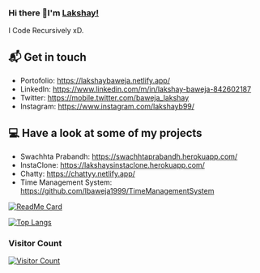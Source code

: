 ### Hi there 👋I'm [Lakshay!](https://lakshaybaweja.netlify.app/)
  I Code Recursively xD.
  
## 📬 Get in touch

- Portofolio: https://lakshaybaweja.netlify.app/
- LinkedIn: https://www.linkedin.com/m/in/lakshay-baweja-842602187
- Twitter: https://mobile.twitter.com/baweja_lakshay
- Instagram: https://www.instagram.com/lakshayb99/

## 💻 Have a look at some of my projects 

- Swachhta Prabandh: https://swachhtaprabandh.herokuapp.com/
- InstaClone: https://lakshaysinstaclone.herokuapp.com/
- Chatty: https://chattyy.netlify.app/
- Time Management System: https://github.com/lbaweja1999/TimeManagementSystem 

[![ReadMe Card](https://github-readme-stats.vercel.app/api?username=lbaweja1999&show_icons=true&theme=radical&hide=contribs)](https://github.com/lbaweja1999)

[![Top Langs](https://github-readme-stats.anuraghazra1.vercel.app/api/top-langs/?username=lbaweja1999&layout=compact&theme=radical?hide=Python)](https://github.com/lbaweja1999)

### Visitor Count
[![Visitor Count](https://profile-counter.glitch.me/lbaweja1999/count.svg)](https://github.com/lbaweja1999)
